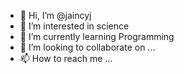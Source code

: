 - 👋 Hi, I’m @jaincyj
- 👀 I’m interested in science
- 🌱 I’m currently learning Programming
- 💞️ I’m looking to collaborate on ...
- 📫 How to reach me ...

<!---
jaincyj/jaincyj is a ✨ special ✨ repository because its `README.md` (this file) appears on your GitHub profile.
You can click the Preview link to take a look at your changes.
--->
